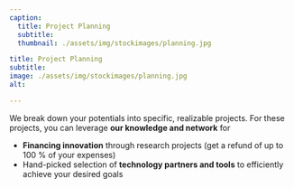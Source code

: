 ```yaml
---
caption:
  title: Project Planning
  subtitle: 
  thumbnail: ./assets/img/stockimages/planning.jpg

title: Project Planning
subtitle: 
image: ./assets/img/stockimages/planning.jpg
alt: 

---
```


We break down your potentials into specific, realizable projects.
For these projects, you can leverage <b><span class="text-success">our knowledge and network</span></b> for

- <b><span class="text-success">Financing innovation</span></b> through research projects (get a refund of up to 100 % of your expenses)
- Hand-picked selection of <b><span class="text-success">technology partners and tools</span></b> to efficiently achieve your desired goals
